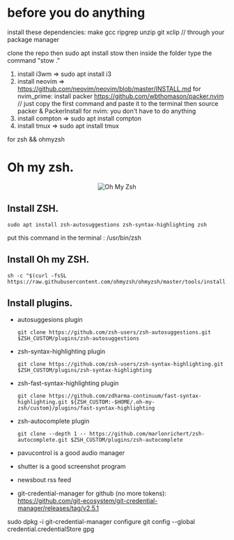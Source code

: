 # before you do anything
install these dependencies: make gcc ripgrep unzip git xclip  // through your package manager

clone the repo then sudo apt install stow then inside the folder type the command "stow ."

1. install i3wm => sudo apt install i3
2. install neovim => https://github.com/neovim/neovim/blob/master/INSTALL.md
for nvim_prime: 
install packer https://github.com/wbthomason/packer.nvim // just copy the first command and paste it to the terminal
then source packer & PackerInstall
for nvim:
you don't have to do anything
4. install compton => sudo apt install compton
5. install tmux => sudo apt install tmux

for zsh && ohmyzsh

# Oh my zsh.
<p align="center"><img src="https://s3.amazonaws.com/ohmyzsh/oh-my-zsh-logo.png" alt="Oh My Zsh"></p>

## Install ZSH.
```
sudo apt install zsh-autosuggestions zsh-syntax-highlighting zsh
```

put this command in the terminal : /usr/bin/zsh

## Install Oh my ZSH.
```
sh -c "$(curl -fsSL https://raw.githubusercontent.com/ohmyzsh/ohmyzsh/master/tools/install.sh)"
```

## Install plugins.
 - autosuggesions plugin
 
	`git clone https://github.com/zsh-users/zsh-autosuggestions.git $ZSH_CUSTOM/plugins/zsh-autosuggestions`
	
 - zsh-syntax-highlighting plugin
 
	`git clone https://github.com/zsh-users/zsh-syntax-highlighting.git $ZSH_CUSTOM/plugins/zsh-syntax-highlighting`
	
 - zsh-fast-syntax-highlighting plugin
 
	`git clone https://github.com/zdharma-continuum/fast-syntax-highlighting.git ${ZSH_CUSTOM:-$HOME/.oh-my-zsh/custom}/plugins/fast-syntax-highlighting`
	
 - zsh-autocomplete plugin
	
	`git clone --depth 1 -- https://github.com/marlonrichert/zsh-autocomplete.git $ZSH_CUSTOM/plugins/zsh-autocomplete`


- pavucontrol is a good audio manager
- shutter is a good screenshot program
- newsbout rss feed
- git-credential-manager for github (no more tokens):
https://github.com/git-ecosystem/git-credential-manager/releases/tag/v2.5.1

sudo dpkg -i <path-to-package>
git-credential-manager configure
git config --global credential.credentialStore gpg
